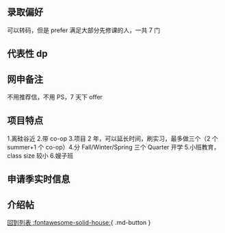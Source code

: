 ## 录取偏好

可以转码，但是 prefer 满足大部分先修课的人，一共 7 门

## 代表性 dp

## 网申备注

不用推荐信，不用 PS，7 天下 offer

## 项目特点

1.离硅谷近 2.带 co-op 3.项目 2 年，可以延长时间，刷实习，最多做三个（2 个 summer+1 个 co-op）4.分 Fall/Winter/Spring 三个 Quarter 开学 5.小班教育，class size 较小 6.嫂子班

## 申请季实时信息

## 介绍帖

[回到列表 :fontawesome-solid-house:](选校梯度.md){ .md-button }
